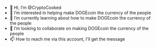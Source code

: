 - 👋 Hi, I’m @CryptoCooked
- 👀 I’m interested in helping make DOGEcoin the currency of the people
- 🌱 I’m currently learning about how to make DOGEcoin the currency of the people
- 💞️ I’m looking to collaborate on making DOGEcoin the currency of the people
- 📫 How to reach me via this account, I'll get the message

<!---
CryptoCooked/CryptoCooked is a ✨ special ✨ repository because its `README.md` (this file) appears on your GitHub profile.
You can click the Preview link to take a look at your changes.
--->
